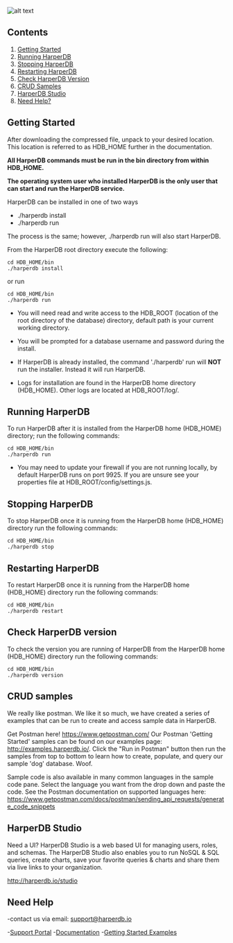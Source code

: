![alt text](https://s3.amazonaws.com/hdb-marketing/purple_logo_transparent_662x400.png)

## Contents

1. [Getting Started](#getting-started)
2. [Running HarperDB](#running-harperdb)
3. [Stopping HarperDB](#stopping-harperdb)
4. [Restarting HarperDB](#restarting-harperdb)
5. [Check HarperDB Version](#check-harperdb-version)
6. [CRUD Samples](#crud-samples)
7. [HarperDB Studio](#harperdb-studio)
8. [Need Help?](#need-help)


## Getting Started
After downloading the compressed file, unpack to your desired location.
This location is referred to as HDB_HOME further in the documentation.

**All HarperDB commands must be run in the bin directory from within HDB_HOME.**

**The operating system user who installed HarperDB is the only user that can start and run the HarperDB service.**

HarperDB can be installed in one of two ways
* ./harperdb install
* ./harperdb run

The process is the same; however, ./harperdb run will also start HarperDB.

From the HarperDB root directory execute the following:

```
cd HDB_HOME/bin
./harperdb install

```

or run


```
cd HDB_HOME/bin
./harperdb run

```
*    You will need read and write access to the HDB_ROOT (location of the root directory of the database) directory, default path is your current working directory.

*    You will be prompted for a database username and password during the install.

*    If HarperDB is already installed, the command './harperdb' run will **NOT** run the installer.  Instead it will run 
     HarperDB.

*    Logs for installation are found in the HarperDB home directory (HDB_HOME). Other logs are located at HDB_ROOT/log/.

## Running HarperDB

To run HarperDB after it is installed from the HarperDB home (HDB_HOME) directory; run the following commands:

```
cd HDB_HOME/bin
./harperdb run

```
* You may need to update your firewall if you are not running locally, by default HarperDB runs on port 9925.  If you are unsure see your properties file at HDB_ROOT/config/settings.js.

## Stopping HarperDB

To stop HarperDB once it is running from the HarperDB home (HDB_HOME) directory run the following commands:

```
cd HDB_HOME/bin
./harperdb stop

```

## Restarting HarperDB

To restart HarperDB once it is running from the HarperDB home (HDB_HOME) directory run the following commands:

```
cd HDB_HOME/bin
./harperdb restart

```


## Check HarperDB version

To check the version you are running of HarperDB from the HarperDB home (HDB_HOME) directory run the following commands:

```
cd HDB_HOME/bin
./harperdb version

```
## CRUD samples
We really like postman.  We like it so much, we have created a series of examples that can be run to create 
and access sample data in HarperDB.  

Get Postman here! https://www.getpostman.com/
Our Postman 'Getting Started' samples can be found on our examples page: http://examples.harperdb.io/.  Click the "Run in Postman" button then run the samples 
from top to bottom to learn how to create, populate, and query our sample 'dog' database.  Woof.

Sample code is also available in many common languages in the sample code pane.  Select the language you want from the drop down and 
paste the code. See the Postman documentation on supported languages here: https://www.getpostman.com/docs/postman/sending_api_requests/generate_code_snippets

## HarperDB Studio
Need a UI? HarperDB Studio is a web based UI for managing users, roles, and schemas. The HarperDB Studio also enables you to run NoSQL & SQL queries, create charts, save your favorite queries & charts and share them via live links to your organization.

http://harperdb.io/studio

## Need Help

-contact us via email: support@harperdb.io

-[Support Portal](https://harperdbhelp.zendesk.com)
-[Documentation](https://docs.harperdb.io/)
-[Getting Started Examples](http://examples.harperdb.io/)


